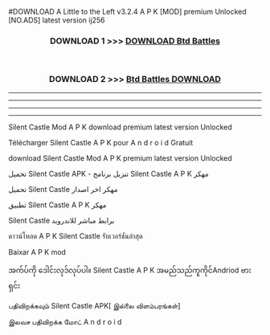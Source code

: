 #DOWNLOAD A Little to the Left v3.2.4 A P K [MOD] premium Unlocked [NO.ADS] latest version ij256 



<div align="center">

<h3>DOWNLOAD 1 >>> <a href="https://getmod1.web.app/?judule=Btd Battles">DOWNLOAD Btd Battles</a></h3><br>

<h3>DOWNLOAD 2 >>> <a href="https://getmod1.web.app/?judule=Btd Battles">Btd Battles DOWNLOAD </a></h3>

</div>


----------------------------------------------------------

----------------------------------------------------------

----------------------------------------------------------

----------------------------------------------------------


Silent Castle  Mod A P K download premium latest version Unlocked

Télécharger  Silent Castle  A P K pour A n d r o i d Gratuit

download Silent Castle  Mod A P K premium latest version Unlocked

تحميل Silent Castle  APK - تنزيل برنامج Silent Castle  A P K مهكر

تحميل Silent Castle  مهكر اخر اصدار

تطبيق Silent Castle  A P K مهكر

Silent Castle  برابط مباشر للاندرويد

ดาวน์โหลด A P K Silent Castle  รับเวอร์ชันล่าสุด

Baixar A P K mod

အက်ပ်ကို ဒေါင်းလုဒ်လုပ်ပါ။ Silent Castle  A P K အမည်သည်ကူကိုင်Andriod ဗားရှင်း

பதிவிறக்கவும் Silent Castle  APK[ இல்லை விளம்பரங்கள்] 
 
இலவச பதிவிறக்க மோட் A n d r o i d



